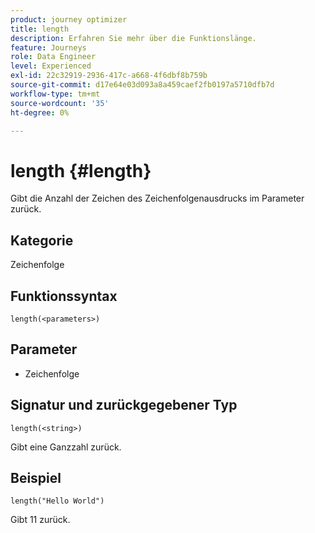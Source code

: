 ```yaml
---
product: journey optimizer
title: length
description: Erfahren Sie mehr über die Funktionslänge.
feature: Journeys
role: Data Engineer
level: Experienced
exl-id: 22c32919-2936-417c-a668-4f6dbf8b759b
source-git-commit: d17e64e03d093a8a459caef2fb0197a5710dfb7d
workflow-type: tm+mt
source-wordcount: '35'
ht-degree: 0%

---
```


# length {#length}

Gibt die Anzahl der Zeichen des Zeichenfolgenausdrucks im Parameter zurück.

## Kategorie

Zeichenfolge

## Funktionssyntax

`length(<parameters>)`

## Parameter

* Zeichenfolge

## Signatur und zurückgegebener Typ

`length(<string>)`

Gibt eine Ganzzahl zurück.

## Beispiel

`length("Hello World")`

Gibt 11 zurück.
